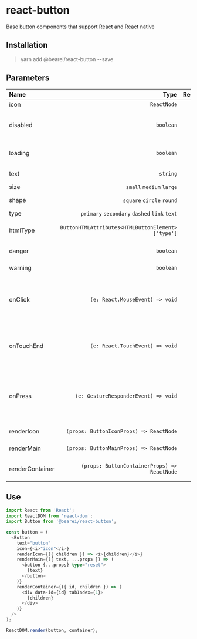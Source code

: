 # react-button

Base button components that support React and React native

## Installation

> yarn add @bearei/react-button --save

## Parameters

| Name | Type | Required | Description |
| :-- | --: | --: | :-- |
| icon | `ReactNode` | ✘ | Button icon |
| disabled | `boolean` | ✘ | Whether or not to disable the button |
| loading | `boolean` | ✘ | Whether the button is loading |
| text | `string` | ✘ | Button to display text |
| size | `small` `medium` `large` | ✘ | Button size |
| shape | `square` `circle` `round` | ✘ | Button shape |
| type | `primary` `secondary` `dashed` `link` `text` | ✘ | Button type |
| htmlType | `ButtonHTMLAttributes<HTMLButtonElement>['type']` | ✘ | HTML native button type |
| danger | `boolean` | ✘ | Danger button |
| warning | `boolean` | ✘ | Warning button |
| onClick | `(e: React.MouseEvent) => void` | ✘ | This function is called when button is clicked |
| onTouchEnd | `(e: React.TouchEvent) => void` | ✘ | This function is called when the button is pressed |
| onPress | `(e: GestureResponderEvent) => void` | ✘ | This function is called when the button is pressed -- react native |
| renderIcon | `(props: ButtonIconProps) => ReactNode` | ✘ | Render the button icon |
| renderMain | `(props: ButtonMainProps) => ReactNode` | ✔ | Render the button main |
| renderContainer | `(props: ButtonContainerProps) => ReactNode` | ✔ | Render the button container |

## Use

```typescript
import React from 'React';
import ReactDOM from 'react-dom';
import Button from '@bearei/react-button';

const button = (
  <Button
    text="button"
    icon={<i>"icon"</i>}
    renderIcon={({ children }) => <i>{children}</i>}
    renderMain={({ text, ...props }) => (
      <button {...props} type="reset">
        {text}
      </button>
    )}
    renderContainer={({ id, children }) => (
      <div data-id={id} tabIndex={1}>
        {children}
      </div>
    )}
  />
);

ReactDOM.render(button, container);
```
